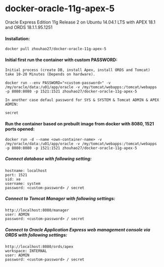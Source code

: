 docker-oracle-11g-apex-5
============================

Oracle Express Edition 11g Release 2 on Ubuntu 14.04.1 LTS with APEX 18.1 and ORDS 18.1.1.95.1251

#### Installation:

    docker pull zhouhao27/docker-oracle-11g-apex-5

#### Initial first run the container with custom PASSWORD:
    Initial process (create DB, install Apex, install ORDS and Tomcat) take 10-20 Minutes (Depends on hardware).

    docker run --env PASSWORD="<custom-password>" -v /my/oracle/data:/u01/app/oracle -v /my/tomcat/webapps:/tomcat/webapps -p 8080:8080 -p 1521:1521 zhouhao27/docker-oracle-11g-apex-5

    In another case defaul password for SYS & SYSTEM & Tomcat ADMIN & APEX ADMIN:

    secret

#### Run the container based on prebuilt image from docker with 8080, 1521 ports opened:

    docker run -d --name <own-container-name> -v /my/oracle/data:/u01/app/oracle -v /my/tomcat/webapps:/tomcat/webapps -p 8080:8080 -p 1521:1521 zhouhao27/docker-oracle-11g-apex-5

#### 


##### Connect database with following setting:

    hostname: localhost
    port: 1521
    sid: xe
    username: system
    password: <custom-password> / secret


##### Connect to Tomcat Manager with following settings:

    http://localhost:8080/manager
    user: ADMIN
    password: <custom-password> / secret

##### Connect to Oracle Application Express web management console via ORDS with following settings:

    http://localhost:8080/ords/apex
    workspace: INTERNAL
    user: ADMIN
    password: <custom-password> / secret
